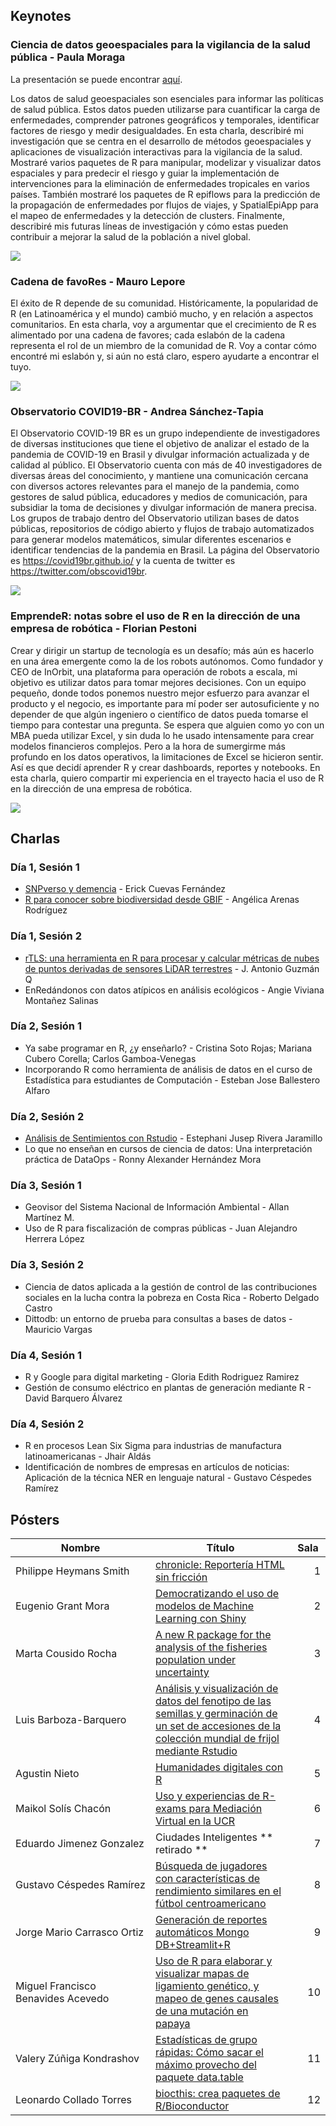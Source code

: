 ## Keynotes

### Ciencia de datos geoespaciales para la vigilancia de la salud pública - Paula Moraga

La presentación se puede encontrar [aquí](https://www.paulamoraga.com/presentation-geohealth/#1).

Los datos de salud geoespaciales son esenciales para informar las políticas de salud pública. Estos datos pueden utilizarse para cuantificar la carga de enfermedades, comprender patrones geográficos y temporales, identificar factores de riesgo y medir desigualdades. En esta charla, describiré mi investigación que se centra en el desarrollo de métodos geoespaciales y aplicaciones de visualización interactivas para la vigilancia de la salud. Mostraré varios paquetes de R para manipular, modelizar y visualizar datos espaciales y para predecir el riesgo y guiar la implementación de intervenciones para la eliminación de enfermedades tropicales en varios países. También mostraré los paquetes de R epiflows para la predicción de la propagación de enfermedades por flujos de viajes, y SpatialEpiApp para el mapeo de enfermedades y la detección de clusters. Finalmente, describiré mis futuras líneas de investigación y cómo estas pueden contribuir a mejorar la salud de la población a nivel global.


![](keynote2-01.png)


### Cadena de favoRes - Mauro Lepore

El éxito de R depende de su comunidad. Históricamente, la popularidad de R (en Latinoamérica y el mundo) cambió mucho, y en relación a aspectos comunitarios. En esta charla, voy a argumentar que el crecimiento de R es alimentado por una cadena de favores; cada eslabón de la cadena representa el rol de un miembro de la comunidad de R. Voy a contar cómo encontré mi eslabón y, si aún no está claro, espero ayudarte a encontrar el tuyo.

![](Keynote3-01.png)

### Observatorio COVID19-BR - Andrea Sánchez-Tapia

El Observatorio COVID-19 BR es un grupo independiente de investigadores de diversas instituciones que tiene el objetivo de analizar el estado de la pandemia de COVID-19 en Brasil y divulgar información actualizada y de calidad al público. El Observatorio cuenta con más de 40 investigadores de diversas áreas del conocimiento, y mantiene una comunicación cercana con diversos actores relevantes para el manejo de la pandemia, como gestores de salud pública, educadores y medios de comunicación, para subsidiar la toma de decisiones y divulgar información de manera precisa. Los grupos de trabajo dentro del Observatorio utilizan bases de datos públicas, repositorios de código abierto y flujos de trabajo automatizados para generar modelos matemáticos, simular diferentes escenarios e identificar tendencias de la pandemia en Brasil. La página del Observatorio es https://covid19br.github.io/ y la cuenta de twitter es https://twitter.com/obscovid19br. 


![](Keynote4-01.png)

### EmprendeR: notas sobre el uso de R en la dirección de una empresa de robótica - Florian Pestoni

Crear y dirigir un startup de tecnología es un desafío; más aún es hacerlo en una área emergente como la de los robots autónomos. Como fundador y CEO de InOrbit, una plataforma para operación de robots a escala, mi objetivo es utilizar datos para tomar mejores decisiones. Con un equipo pequeño, donde todos ponemos nuestro mejor esfuerzo para avanzar el producto y el negocio, es importante para mí poder ser autosuficiente y no depender de que algún ingeniero o científico de datos pueda tomarse el tiempo para contestar una pregunta. Se espera que alguien como yo con un MBA pueda utilizar Excel, y sin duda lo he usado intensamente para crear modelos financieros complejos. Pero a la hora de sumergirme más profundo en los datos operativos, la limitaciones de Excel se hicieron sentir. Así es que decidí aprender R y crear dashboards, reportes y notebooks. En esta charla, quiero compartir mi experiencia en el trayecto hacia el uso de R en la dirección de una empresa de robótica.

![](keynote1-01.png)

## Charlas

### Día 1, Sesión 1

* [SNPverso y demencia](https://www.dropbox.com/s/a3i11hivwju489x/ConectaR_SNPverso_Demencia.pdf?dl=0) - Erick Cuevas Fernández
* [R para conocer sobre biodiversidad desde GBIF](https://www.dropbox.com/s/p1l08gp0k2qam66/ConectaR2021Proyecto%20migratorios.pdf?dl=0) - Angélica Arenas Rodríguez

### Día 1, Sesión 2

* [rTLS: una herramienta en R para procesar y calcular métricas de nubes de puntos derivadas de sensores LiDAR terrestres](https://drive.google.com/file/d/1xmepO8lbn5ONdjAgCv73EkJMMYBgRtMU/view) - J. Antonio Guzmán Q
* EnRedándonos con datos atípicos en análisis ecológicos - Angie Viviana Montañez Salinas

### Día 2, Sesión 1

* Ya sabe programar en R, ¿y enseñarlo? - Cristina Soto Rojas; Mariana Cubero Corella; Carlos Gamboa-Venegas
* Incorporando R como herramienta de análisis de datos en el curso de Estadística para estudiantes de Computación - Esteban Jose Ballestero Alfaro

### Día 2, Sesión 2

* [Análisis de Sentimientos con Rstudio](https://www.dropbox.com/sh/09jqay282spycyt/AAAyuLln0_v7SnthfFahnbYSa?dl=0) - Estephani Jusep Rivera Jaramillo
* Lo que no enseñan en cursos de ciencia de datos: Una interpretación práctica de DataOps - Ronny Alexander Hernández Mora

### Día 3, Sesión 1

* Geovisor del Sistema Nacional de Información Ambiental - Allan Martínez M.
* Uso de R para fiscalización de compras públicas - Juan Alejandro Herrera López

### Día 3, Sesión 2

* Ciencia de datos aplicada a la gestión de control de las contribuciones sociales en la lucha contra la pobreza en Costa Rica - Roberto Delgado Castro	
* Dittodb: un entorno de prueba para consultas a bases de datos - Mauricio Vargas	

### Día 4, Sesión 1

* R y Google para digital marketing - Gloria Edith Rodriguez Ramirez	
* Gestión de consumo eléctrico en plantas de generación mediante R - David Barquero Álvarez	

### Día 4, Sesión 2

* R en procesos Lean Six Sigma para industrias de manufactura latinoamericanas - Jhair Aldás	
* Identificación de nombres de empresas en artículos de noticias: Aplicación de la técnica NER en lenguaje natural - Gustavo Céspedes Ramírez	

## Pósters

<table class="table table-bordered table-hover table-condensed">
<thead><tr><th width="40%" title="Field #1">Nombre</th>
<th width="40%" title="Field #2">Título</th>
<th width="10%" title="Field #3">Sala</th>
</tr></thead>
<tbody><tr>
<td>Philippe Heymans Smith </td>
<td><a href="https://pheymanss.github.io/chronicle_conectaR2021/">chronicle: Reportería HTML sin fricción</a></td>
<td align="right">1</td>
</tr>
<tr>
<td>Eugenio Grant Mora</td>
<td><a href="https://rpubs.com/EugenioGrant/ConectaR2021">Democratizando el uso de modelos de Machine Learning con Shiny</a></td>
<td align="right">2</td>
</tr>
<tr>
<td>Marta Cousido Rocha</td>
<td><a href="marta_cousido.pdf">A new R package for the analysis of the fisheries population under uncertainty</a></td>
<td align="right">3</td>
</tr>
<tr>
<td>Luis Barboza-Barquero</td>
<td><a href="http://rpubs.com/LBarboza/717296">Análisis y visualización de datos del fenotipo de las semillas y germinación de un set de accesiones de la colección mundial de frijol mediante Rstudio</a></td>
<td align="right">4</td>
</tr>
<tr>
<td>Agustin Nieto </td>
<td><a href="https://estudiosmaritimossociales.org/hd_con_r.html">Humanidades digitales con R</a></td>
<td align="right">5</td>
</tr>
<tr>
<td>Maikol Solís Chacón  </td>
<td><a href="https://github.com/maikol-solis/poster-maikol-solis-conectaR-2021/blob/master/uso_y_experiencias_de_r_exams_para_mediacion_virtual_en_la_ucr.pdf">Uso y experiencias de R-exams para Mediación Virtual en la UCR</a></td>
<td align="right">6</td>
</tr>
<tr>
<td>Eduardo Jimenez Gonzalez</td>
<td> Ciudades Inteligentes ** retirado **  </td>
<td align="right">7</td>
</tr>
<tr>
<td>Gustavo Céspedes Ramírez</td>
<td><a href="https://gustavocesra.shinyapps.io/jugadores_similares/">Búsqueda de jugadores con características de rendimiento similares en el fútbol centroamericano</a></td>
<td align="right">8</td>
</tr>
<tr>
<td>Jorge Mario Carrasco Ortiz</td>
<td><a href="https://sop.defensajuridica.gov.co/reportes/conectaR/#0">Generación de reportes automáticos Mongo DB+Streamlit+R</a></td>
<td align="right">9</td>
</tr>
<tr>
<td>Miguel Francisco Benavides Acevedo</td>
<td><a href="Poster_mapas_de_ligamiento_papaya_ConectaR.pdf">Uso de R para elaborar y visualizar mapas de ligamiento genético, y mapeo de genes causales de una mutación en papaya</a></td>
<td align="right">10</td>
</tr>
 <tr>
<td>Valery Zúñiga Kondrashov</td>
<td><a href="https://telaroz.github.io/conectaR2021/index.html">Estadísticas de grupo rápidas: Cómo sacar el máximo provecho del paquete data.table</a></td>
<td align="right">11</td>
</tr>
   <tr>
<td>Leonardo Collado Torres</td>
<td><a href="https://speakerdeck.com/lcolladotor/biocthis-conectar2021">biocthis: crea paquetes de R/Bioconductor</a></td>
<td align="right">12</td>
</tr>
</tbody></table>


